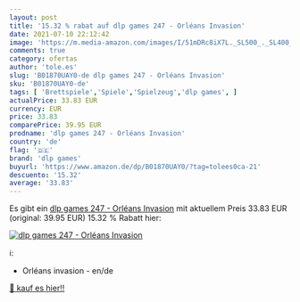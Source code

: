 ```yaml
---
layout: post
title: '15.32 % rabat auf dlp games 247 - Orléans Invasion'
date: 2021-07-10 22:12:42
image: 'https://m.media-amazon.com/images/I/51mDRc8iX7L._SL500_._SL400_.jpg'
comments: true
category: ofertas
author: 'tole.es'
slug: 'B01870UAY0-de dlp games 247 - Orléans Invasion'
sku: 'B01870UAY0-de'
tags: [ 'Brettspiele','Spiele','Spielzeug','dlp games', ]
actualPrice: 33.83 EUR
currency: EUR
price: 33.83
comparePrice: 39.95 EUR
prodname: 'dlp games 247 - Orléans Invasion'
country: 'de'
flag: '🇩🇪'
brand: 'dlp games'
buyurl: 'https://www.amazon.de/dp/B01870UAY0/?tag=tolees0ca-21'
descuento: '15.32'
average: '33.83'
---
```


Es gibt ein [dlp games 247 - Orléans Invasion](https://www.amazon.de/dp/B01870UAY0/?tag=tolees0ca-21) mit aktuellem Preis 33.83 EUR (original: 39.95 EUR) 15.32 % Rabatt hier:

[![dlp games 247 - Orléans Invasion](https://m.media-amazon.com/images/I/51mDRc8iX7L._SL500_._SL400_.jpg)](https://www.amazon.de/dp/B01870UAY0/?tag=tolees0ca-21)

ℹ️:

- Orléans invasion - en/de

[🛒 kauf es hier!!](https://www.amazon.de/dp/B01870UAY0/?tag=tolees0ca-21)
